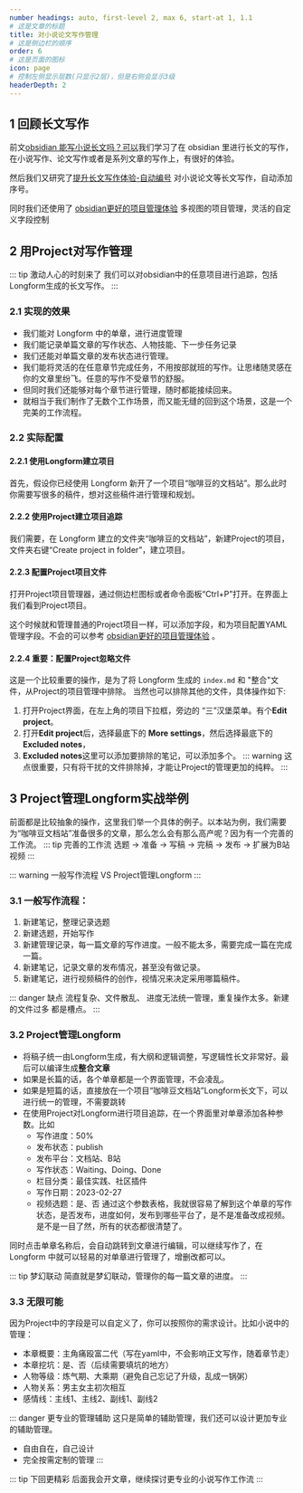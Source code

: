 ```yaml
---
number headings: auto, first-level 2, max 6, start-at 1, 1.1
# 这是文章的标题
title: 对小说论文写作管理
# 这是侧边栏的顺序
order: 6
# 这是页面的图标
icon: page
# 控制左侧显示层数(只显示2层)，但是右侧会显示3级
headerDepth: 2
---
```

## 1 回顾长文写作
前文[obsidian 能写小说长文吗？可以](/zh/best-practices/obsidian-Longform.md)我们学习了在 obsidian 里进行长文的写作，在小说写作、论文写作或者是系列文章的写作上，有很好的体验。

然后我们又研究了[提升长文写作体验-自动编号](/zh/best-practices/obsidian-Number-Headings.md) 对小说论文等长文写作，自动添加序号。

同时我们还使用了 [obsidian更好的项目管理体验](/zh/best-practices/Obsidian-Plugins-Project.md) 多视图的项目管理，灵活的自定义字段控制

## 2 用Project对写作管理
::: tip 激动人心的时刻来了
我们可以对obsidian中的任意项目进行追踪，包括Longform生成的长文写作。
:::

### 2.1 实现的效果
- 我们能对 Longform 中的单章，进行进度管理
- 我们能记录单篇文章的写作状态、人物技能、下一步任务记录
- 我们还能对单篇文章的发布状态进行管理。
- 我们能将灵活的在任意章节完成任务，不用按部就班的写作。让思绪随灵感在你的文章里纷飞。任意的写作不受章节的舒服。
- 但同时我们还能够对每个章节进行管理，随时都能接续回来。
- 就相当于我们制作了无数个工作场景，而又能无缝的回到这个场景，这是一个完美的工作流程。

### 2.2 实际配置
#### 2.2.1 使用Longform建立项目
首先，假设你已经使用 Longform 新开了一个项目“咖啡豆的文档站”。那么此时你需要写很多的稿件，想对这些稿件进行管理和规划。

#### 2.2.2 使用Project建立项目追踪
我们需要，在 Longform 建立的文件夹“咖啡豆的文档站”，新建Project的项目，文件夹右键“Create project in folder”，建立项目。

#### 2.2.3 配置Project项目文件
打开Project项目管理器，通过侧边栏图标或者命令面板“Ctrl+P”打开。在界面上我们看到Project项目。

这个时候就和管理普通的Project项目一样，可以添加字段，和为项目配置YAML管理字段。不会的可以参考 [obsidian更好的项目管理体验](/zh/best-practices/Obsidian-Plugins-Project.md) 。

#### 2.2.4 重要：配置Project忽略文件
这是一个比较重要的操作，是为了将 Longform 生成的 `index.md` 和 "整合"文件，从Project的项目管理中排除。 当然也可以排除其他的文件，具体操作如下:

1. 打开Project界面，在左上角的项目下拉框，旁边的 “三”汉堡菜单。有个**Edit project**。
2. 打开**Edit project**后，选择最底下的 **More settings**，然后选择最底下的 **Excluded notes**，
3. **Excluded notes**这里可以添加要排除的笔记，可以添加多个。
::: warning
这点很重要，只有将干扰的文件排除掉，才能让Project的管理更加的纯粹。
:::

## 3 Project管理Longform实战举例
前面都是比较抽象的操作，这里我们举一个具体的例子。以本站为例，我们需要为“咖啡豆文档站”准备很多的文章，那么怎么会有那么高产呢？因为有一个完善的工作流。
::: tip 完善的工作流
选题 → 准备 → 写稿 → 完稿 → 发布 → 扩展为B站视频
:::

::: warning
一般写作流程 VS Project管理Longform
:::
### 3.1 一般写作流程：
1. 新建笔记，整理记录选题
2. 新建选题，开始写作
3. 新建管理记录，每一篇文章的写作进度。一般不能太多，需要完成一篇在完成一篇。
4. 新建笔记，记录文章的发布情况，甚至没有做记录。
5. 新建笔记，进行视频稿件的创作，视情况来决定采用哪篇稿件。

::: danger 缺点
流程复杂、文件散乱、
进度无法统一管理，重复操作太多。新建的文件过多
都是槽点。
:::

### 3.2 Project管理Longform
- 将稿子统一由Longform生成，有大纲和逻辑调整，写逻辑性长文非常好。最后可以编译生成**整合文章**
- 如果是长篇的话，各个单章都是一个界面管理，不会凌乱。
- 如果是短篇的话，直接放在一个项目“咖啡豆文档站”Longform长文下，可以进行统一的管理，不需要跳转
- 在使用Project对Longform进行项目追踪，在一个界面里对单章添加各种参数。比如
	- 写作进度：50%
	- 发布状态：publish
	- 发布平台：文档站、B站
	- 写作状态：Waiting、Doing、Done
	- 栏目分类：最佳实践、社区插件
	- 写作日期：2023-02-27
	- 视频选题：是、否
通过这个参数表格，我就很容易了解到这个单章的写作状态，是否发布，进度如何，发布到哪些平台了，是不是准备改成视频。是不是一目了然，所有的状态都很清楚了。

同时点击单章名称后，会自动跳转到文章进行编辑，可以继续写作了，在 Longform 中就可以轻易的对单章进行管理了，增删改都可以。

::: tip 梦幻联动
简直就是梦幻联动，管理你的每一篇文章的进度。
:::

### 3.3 无限可能
因为Project中的字段是可以自定义了，你可以按照你的需求设计。比如小说中的管理：
- 本章概要：主角痛殴富二代（写在yaml中，不会影响正文写作，随着章节走）
- 本章挖坑：是、否（后续需要填坑的地方）
- 人物等级：炼气期、大乘期（避免自己忘记了升级，乱成一锅粥）
- 人物关系：男主女主初次相互
- 感情线：主线1、主线2、副线1、副线2

::: danger 更专业的管理辅助
这只是简单的辅助管理，我们还可以设计更加专业的辅助管理。
- 自由自在，自己设计
- 完全按需定制的管理
:::

::: tip 下回更精彩
后面我会开文章，继续探讨更专业的小说写作工作流
:::